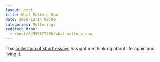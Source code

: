 ```yaml
---
layout: post
title: What Matters Now
date: 2009-12-14 00:00
categories: Mutterings
redirect_from:
  - /post/64950677406/what-matters-now
---
```

This [collection of short essays](http://sethgodin.typepad.com/seths_blog/2009/12/what-matters-now-get-the-free-ebook.html) has got me thinking about life again and living it.
